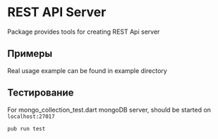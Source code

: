 # REST API Server
 
 Package provides tools for creating REST Api server

## Примеры

Real usage example can be found in example directory

## Тестирование

For mongo_collection_test.dart mongoDB server, should be started on `localhost:27017`

`pub run test`